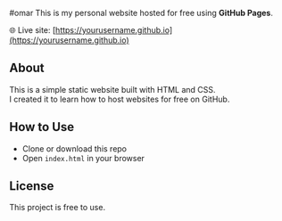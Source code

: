 #omar
This is my personal website hosted for free using **GitHub Pages**.  

🌐 Live site: [https://yourusername.github.io](https://yourusername.github.io)

## About
This is a simple static website built with HTML and CSS.  
I created it to learn how to host websites for free on GitHub.

## How to Use
- Clone or download this repo  
- Open `index.html` in your browser  

## License
This project is free to use.
